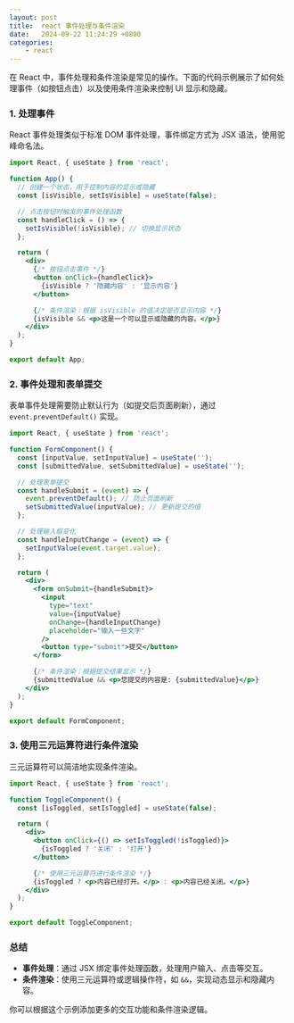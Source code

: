 ```yaml
---
layout: post
title:  react 事件处理与条件渲染
date:   2024-09-22 11:24:29 +0800
categories:
    - react
---
```


在 React 中，事件处理和条件渲染是常见的操作。下面的代码示例展示了如何处理事件（如按钮点击）以及使用条件渲染来控制 UI 显示和隐藏。

### 1. 处理事件
React 事件处理类似于标准 DOM 事件处理，事件绑定方式为 JSX 语法，使用驼峰命名法。

```jsx
import React, { useState } from 'react';

function App() {
  // 创建一个状态，用于控制内容的显示或隐藏
  const [isVisible, setIsVisible] = useState(false);

  // 点击按钮时触发的事件处理函数
  const handleClick = () => {
    setIsVisible(!isVisible); // 切换显示状态
  };

  return (
    <div>
      {/* 按钮点击事件 */}
      <button onClick={handleClick}>
        {isVisible ? '隐藏内容' : '显示内容'}
      </button>

      {/* 条件渲染：根据 isVisible 的值决定是否显示内容 */}
      {isVisible && <p>这是一个可以显示或隐藏的内容。</p>}
    </div>
  );
}

export default App;
```

### 2. 事件处理和表单提交
表单事件处理需要防止默认行为（如提交后页面刷新），通过 `event.preventDefault()` 实现。

```jsx
import React, { useState } from 'react';

function FormComponent() {
  const [inputValue, setInputValue] = useState('');
  const [submittedValue, setSubmittedValue] = useState('');

  // 处理表单提交
  const handleSubmit = (event) => {
    event.preventDefault(); // 防止页面刷新
    setSubmittedValue(inputValue); // 更新提交的值
  };

  // 处理输入框变化
  const handleInputChange = (event) => {
    setInputValue(event.target.value);
  };

  return (
    <div>
      <form onSubmit={handleSubmit}>
        <input 
          type="text" 
          value={inputValue} 
          onChange={handleInputChange} 
          placeholder="输入一些文字" 
        />
        <button type="submit">提交</button>
      </form>

      {/* 条件渲染：根据提交结果显示 */}
      {submittedValue && <p>您提交的内容是: {submittedValue}</p>}
    </div>
  );
}

export default FormComponent;
```

### 3. 使用三元运算符进行条件渲染
三元运算符可以简洁地实现条件渲染。

```jsx
import React, { useState } from 'react';

function ToggleComponent() {
  const [isToggled, setIsToggled] = useState(false);

  return (
    <div>
      <button onClick={() => setIsToggled(!isToggled)}>
        {isToggled ? '关闭' : '打开'}
      </button>

      {/* 使用三元运算符进行条件渲染 */}
      {isToggled ? <p>内容已经打开。</p> : <p>内容已经关闭。</p>}
    </div>
  );
}

export default ToggleComponent;
```

### 总结
- **事件处理**：通过 JSX 绑定事件处理函数，处理用户输入、点击等交互。
- **条件渲染**：使用三元运算符或逻辑操作符，如 `&&`，实现动态显示和隐藏内容。

你可以根据这个示例添加更多的交互功能和条件渲染逻辑。